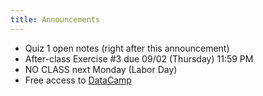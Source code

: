 ```yaml
---
title: Announcements
---
```


- Quiz 1 open notes (right after this announcement)
- After-class Exercise #3 due 09/02 (Thursday) 11:59 PM
- NO CLASS next Monday (Labor Day)
- Free access to [DataCamp](https://datacamp.com)
